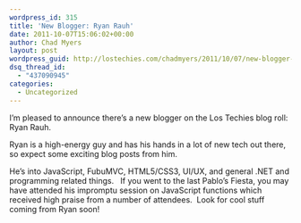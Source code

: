 ```yaml
---
wordpress_id: 315
title: 'New Blogger: Ryan Rauh'
date: 2011-10-07T15:06:02+00:00
author: Chad Myers
layout: post
wordpress_guid: http://lostechies.com/chadmyers/2011/10/07/new-blogger-ryan-rauh/
dsq_thread_id:
  - "437090945"
categories:
  - Uncategorized
---
```

I’m pleased to announce there’s a new blogger on the Los Techies blog roll: Ryan Rauh.

Ryan is a high-energy guy and has his hands in a lot of new tech out there, so expect some exciting blog posts from him.

He’s into JavaScript, FubuMVC, HTML5/CSS3, UI/UX, and general .NET and programming related things.&nbsp;&nbsp; If you went to the last Pablo’s Fiesta, you may have attended his impromptu session on JavaScript functions which received high praise from a number of attendees.&nbsp; Look for cool stuff coming from Ryan soon!